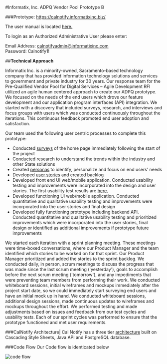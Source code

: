 
#Informatix, Inc.  ADPQ Vendor Pool Prototype B

###Prototype:
https://calnotify.informatixinc.biz/

The user manual is located [here.]()  

To login as an Authorized Administrative User please enter:  

Email Address:  calnotifyadmin@informatixinc.com  
Password: Calnotify1!


##**Technical Approach**

Informatix Inc. is a minority-owned, Sacramento-based technology company that has provided information technology solutions
and services to government and private industry for 30 years. Our response team for the Pre-Qualified Vendor Pool for
Digital Services – Agile Development RFI utilized an agile human centered approach to create our ADPQ prototype. We focused 
on the needs of the end users which drove our feature development and our application program interfaces (API) integration.
We started with a discovery that included surveys, research, and interviews and focus groups with users which was conducted  continuously throughout the iterations. This continuous feedback promoted end user adoption and satisfaction. 

Our team used the following user centric processes to complete this prototype:
* Conducted [surveys]() of the home page immediately following the start of the project
* Conducted research to understand the trends within the industry and other State solutions
* Created [personas]() to identify, personalize and focus on end users’ needs
* Developed [user stories]() and created backlog
* Developed front end UI web/mobile application. Conducted usability testing and improvements were incorporated into
the design and user stories. The first usability test results are [here.]()
* Developed functioning UI web/mobile application. Conducted quantitative and qualitative usability testing and improvements were incorporated into the user stories and final design
* Developed fully functioning prototype including backend API. Conducted quantitative and qualitative usability testing and prioritized improvements which were incorporated into the user stories, final design or identified as additional improvements if prototype future improvements

We started each iteration with a sprint planning meeting. These meetings were time-boxed conversations, where our Product Manager and the team identified which stories to be worked on for that sprint. Our Product Manager prioritized and added the stories to the sprint backlog. We conducted daily, in person, scrum meetings to discuss the progress that was made since the last scrum meeting ('yesterday'), goals to accomplish before the next scrum meeting ('tomorrow'), and any impediments that were preventing team members from performing their work. We conducted whiteboard sessions, initial wireframes and mockups immediately after the project start date, so we could immediately start surveying end users and have an initial mock up in hand. We conducted whiteboard sessions, additional design sessions, made continuous updates to wireframes and mockups throughout the effort.  We performed testing and made adjustments based on issues and feedback from our test cycles and usability tests. Each of our sprint cycles was performed to ensure that the prototype functioned and met user requirements.

###CalNotify Architecture|
Cal Notify has a three tier [architecture]() built on Cascading Style Sheets, Java API and PostgreSQL database. 

###Code Flow
Our Code flow is identicated below

![code flow]()
















